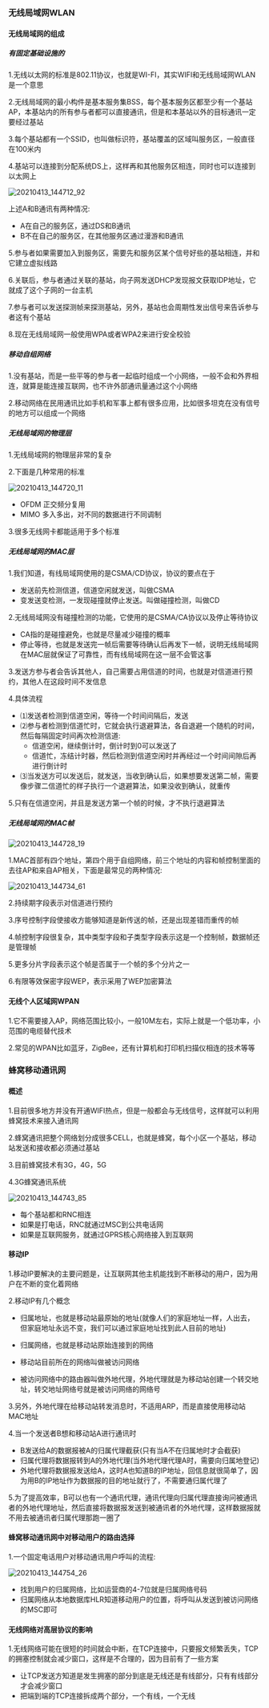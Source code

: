 
### 无线局域网WLAN
#### 无线局域网的组成
##### 有固定基础设施的
1.无线以太网的标准是802.11协议，也就是WI-FI，其实WIFI和无线局域网WLAN是一个意思

2.无线局域网的最小构件是基本服务集BSS，每个基本服务区都至少有一个基站AP，本基站内的所有参与者都可以直接通讯，但是和本基站以外的目标通讯一定要经过基站

3.每个基站都有一个SSID，也叫做标识符，基站覆盖的区域叫服务区，一般直径在100米内

4.基站可以连接到分配系统DS上，这样再和其他服务区相连，同时也可以连接到以太网上

![20210413_144712_92](image/20210413_144712_92.png)

上述A和B通讯有两种情况:
* A在自己的服务区，通过DS和B通讯
* B不在自己的服务区，在其他服务区通过漫游和B通讯

5.参与者如果需要加入到服务区，需要先和服务区某个信号好些的基站相连，并和它建立虚拟线路

6.关联后，参与者通过关联的基站，向子网发送DHCP发现报文获取IDP地址，它就成了这个子网的一台主机

7.参与者可以发送探测帧来探测基站，另外，基站也会周期性发出信号来告诉参与者这有个基站

8.现在无线局域网一般使用WPA或者WPA2来进行安全校验

##### 移动自组网络
1.没有基站，而是一些平等的参与者一起临时组成一个小网络，一般不会和外界相连，就算是能连接互联网，也不许外部通讯量通过这个小网络

2.移动网络在民用通讯比如手机和军事上都有很多应用，比如很多坦克在没有信号的地方可以组成一个网络

##### 无线局域网的物理层
1.无线局域网的物理层非常的复杂

2.下面是几种常用的标准

![20210413_144720_11](image/20210413_144720_11.png)

* OFDM 正交频分复用
* MIMO 多入多出，对不同的数据进行不同调制

3.很多无线网卡都能适用于多个标准

##### 无线局域网的MAC层
1.我们知道，有线局域网使用的是CSMA/CD协议，协议的要点在于
* 发送前先检测信道，信道空闲就发送，叫做CSMA
* 变发送变检测，一发现碰撞就停止发送。叫做碰撞检测，叫做CD

2.无线局域网没有碰撞检测的功能，它使用的是CSMA/CA协议以及停止等待协议
* CA指的是碰撞避免，也就是尽量减少碰撞的概率
* 停止等待，也就是发送完一帧后需要等待确认后再发下一帧，说明无线局域网在MAC层就保证了可靠性，而有线局域网在这一层不会管这事

3.发送方参与者会告诉其他人，自己需要占用信道的时间，也就是对信道进行预约，其他人在这段时间不发信息

4.具体流程
* ⑴发送者检测到信道空闲，等待一个时间间隔后，发送
* ⑵参与者检测到信道忙时，它就会执行退避算法，各自退避一个随机的时间，然后每隔固定时间再次检测信道:
  * 信道空闲，继续倒计时，倒计时到0可以发送了
  * 信道忙，冻结计时器，然后检测到信道空闲时并再经过一个时间间隙后再进行倒计时
* ⑶当发送方可以发送后，就发送，当收到确认后，如果想要发送第二帧，需要像步骤二信道忙的样子执行一个退避算法，如果没收到确认，就重传

5.只有在信道空闲，并且是发送方第一个帧的时候，才不执行退避算法

##### 无线局域网的MAC帧

![20210413_144728_19](image/20210413_144728_19.png)

1.MAC首部有四个地址，第四个用于自组网络，前三个地址的内容和帧控制里面的去往AP和来自AP相关，下面是最常见的两种情况:

![20210413_144734_61](image/20210413_144734_61.png)

2.持续期字段表示对信道进行预约

3.序号控制字段使接收方能够知道是新传送的帧，还是出现差错而重传的帧

4.帧控制字段很复杂，其中类型字段和子类型字段表示这是一个控制帧，数据帧还是管理帧

5.更多分片字段表示这个帧是否属于一个帧的多个分片之一

6.有限等效保密字段WEP，表示采用了WEP加密算法

#### 无线个人区域网WPAN
1.它不需要接入AP，网络范围比较小，一般10M左右，实际上就是一个低功率，小范围的电缆替代技术

2.常见的WPAN比如蓝牙，ZigBee，还有计算机和打印机扫描仪相连的技术等等

### 蜂窝移动通讯网
#### 概述
1.目前很多地方并没有开通WIFI热点，但是一般都会与无线信号，这样就可以利用蜂窝技术来接入通讯网

2.蜂窝通讯把整个网络划分成很多CELL，也就是蜂窝，每个小区一个基站，移动站发送和接收都必须通过基站

3.目前蜂窝技术有3G，4G，5G

4.3G蜂窝通讯系统

![20210413_144743_85](image/20210413_144743_85.png)

* 每个基站都和RNC相连
* 如果是打电话，RNC就通过MSC到公共电话网
* 如果是互联网服务，就通过GPRS核心网络接入到互联网

#### 移动IP
1.移动IP要解决的主要问题是，让互联网其他主机能找到不断移动的用户，因为用户在不断的变化着网络

2.移动IP有几个概念
* 归属地址，也就是移动站最原始的地址(就像人们的家庭地址一样，人出去，但家庭地址永远不变，我们可以通过家庭地址找到此人目前的地址)
* 归属网络，也就是移动站原始连接到的网络

* 移动站目前所在的网络叫做被访问网络
* 被访问网络中的路由器叫做外地代理，外地代理就是为移动站创建一个转交地址，转交地址网络号就是被访问网络的网络号

3.另外，外地代理在给移动站转发消息时，不适用ARP，而是直接使用移动站MAC地址

4.当一个发送者B想和移动站A进行通讯时
* B发送给A的数据报被A的归属代理截获(只有当A不在归属地时才会截获)
* 归属代理将数据报转到A的外地代理(当外地代理代理A时，需要向归属地登记)
* 外地代理将数据报发送给A，这时A也知道B的IP地址，回信息就很简单了，因为用B的IP地址作为数据报的目的地址就行了，不需要通归属代理了

5.为了提高效率，B可以也有一个通讯代理，通讯代理向归属代理直接询问被通讯者的外地代理地址，然后直接将数据报发送到被通讯者的外地代理，这样数据报就不用去被通讯者归属代理那跑一圈了

#### 蜂窝移动通讯网中对移动用户的路由选择
1.一个固定电话用户对移动通讯用户呼叫的流程:

![20210413_144754_26](image/20210413_144754_26.png) 

* 找到用户的归属网络，比如运营商的4-7位就是归属网络号码
* 归属网络从本地数据库HLR知道移动用户的位置，将呼叫从发送到被访问网络的MSC即可

#### 无线网络对高层协议的影响
1.无线网络可能在很短的时间就会中断，在TCP连接中，只要报文频繁丢失，TCP的拥塞控制就会减少窗口，这样是不合理的，因为目前有了一些方案
* 让TCP发送方知道是发生拥塞的部分到底是无线还是有线部分，只有有线部分才会减少窗口
* 把端到端的TCP连接拆成两个部分，一个有线，一个无线
